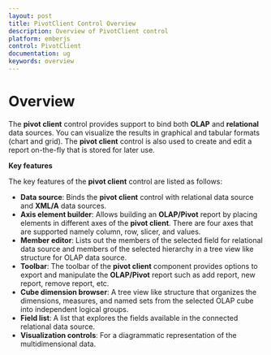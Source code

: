 ```yaml
---
layout: post
title: PivotClient Control Overview 
description: Overview of PivotClient control 
platform: emberjs
control: PivotClient
documentation: ug
keywords: overview
---
```


# Overview

The **pivot client** control provides support to bind both **OLAP** and **relational** data sources. You can visualize the results in graphical and tabular formats (chart and grid). The **pivot client** control is also used to create and edit a report on-the-fly that is stored for later use.

**Key features**

The key features of the **pivot client** control are listed as follows:

* **Data source**: Binds the **pivot client** control with relational data source and **XML/A** data sources.
* **Axis element builder**: Allows building an **OLAP/Pivot** report by placing elements in different axes of the **pivot client**. There are four axes that are supported namely column, row, slicer, and values.
* **Member editor**: Lists out the members of the selected field for relational data source and members of the selected hierarchy in a tree view like structure for OLAP data source.
* **Toolbar**: The toolbar of the **pivot client** component provides options to export and manipulate the **OLAP/Pivot** report such as add report, new report, remove report, etc.
* **Cube dimension browser**: A tree view like structure that organizes the dimensions, measures, and named sets from the selected OLAP cube into independent logical groups.
* **Field list**: A list that explores the fields available in the connected relational data source.
* **Visualization controls**: For a diagrammatic representation of the multidimensional data.
